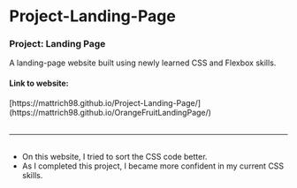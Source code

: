 # Project-Landing-Page
<h3>Project: Landing Page</h3>
A landing-page website built using newly learned CSS and Flexbox skills.
<br>
<h4>Link to website:</h4>
[https://mattrich98.github.io/Project-Landing-Page/](https://mattrich98.github.io/OrangeFruitLandingPage/)
<br>
<br>
<hr>
<ul>
<br>
<li>On this website, I tried to sort the CSS code better.</li>
<li>As I completed this project, I became more confident in my current CSS skills.</li>
